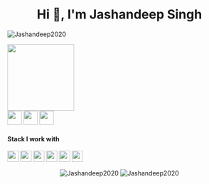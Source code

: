 <h1 align="center">Hi 👋, I'm Jashandeep Singh</h1>
<!-- <h3 align="center">A passionate ML Enthusiast from India. <img src="https://image.flaticon.com/icons/svg/323/323299.svg" width="14"/> </h3> -->
<p align="left"> <img src="https://komarev.com/ghpvc/?username=Jashandeep2020" alt="Jashandeep2020" /> </p>

<!-- - 🌱 I’m currently learning **Data Science | Machine Learning**
- 📫 How to reach me: deepjashan2020@gmail.com -->

<!-- **You can find me here also:**   -->
<a><img src="https://icon-library.net//images/icon-programmer/icon-programmer-14.jpg" width="150px" height="150px" /></a> <br>
<a href="https://www.linkedin.com/in/jashandeep-singh-mlaspirant/"><img src="https://github.com/hussainweb/hussainweb/blob/main/icons/linkedin.png" width="32px" height="32px"></a>   <a href="https://twitter.com/jashan132"><img src="https://github.com/hussainweb/hussainweb/blob/main/icons/twitter.png" width="32px" height="32px"></a>
<a href = "https://www.instagram.com/_jashan.13/"><img src="https://github.com/hussainweb/hussainweb/blob/main/icons/instagram.png" width="32px" height="32px"></a>

<h4>Stack I work with</h4>
<p align="left">
<img src="https://img.shields.io/badge/python-3776AB.svg?&style=for-the-badge&logo=python&logoColor=white" height="25"/>
<img src="https://img.shields.io/badge/jupyter-F3631D.svg?&style=for-the-badge&logo=jupyter&logoColor=white" height="25"/>
<img src="https://img.shields.io/badge/anaconda-42B029.svg?&style=for-the-badge&logo=anaconda&logoColor=white" height="25"/>
<img src="https://img.shields.io/badge/VS%20Code-007ACC.svg?&style=for-the-badge&logo=visual-studio-code&logoColor=white" height="25"/>
<img src="https://img.shields.io/badge/sublime-FF9800.svg?&style=for-the-badge&logo=sublime-text&logoColor=white" height="25"/>
<img src="https://img.shields.io/badge/C++-3776AB.svg?&style=for-the-badge&logo=c%2B%2B&logoColor=white" height="25"/>
</p>

 <p align="center"> 
 
 <img src="https://github-readme-stats.vercel.app/api?username=Jashandeep2020&show_icons=true" alt="Jashandeep2020" /> 
 <img src="https://github-readme-stats.anuraghazra1.vercel.app/api/top-langs/?username=Jashandeep2020" alt="Jashandeep2020" />
 
 </p>
 
 
